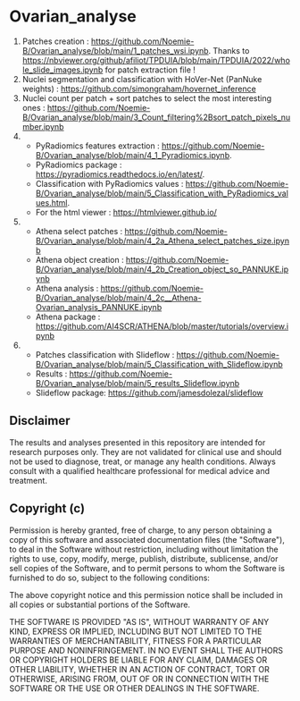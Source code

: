 # Ovarian_analyse

1. Patches creation : https://github.com/Noemie-B/Ovarian_analyse/blob/main/1_patches_wsi.ipynb.
   Thanks to https://nbviewer.org/github/afiliot/TPDUIA/blob/main/TPDUIA/2022/whole_slide_images.ipynb for patch extraction file !  
3. Nuclei segmentation and classification with HoVer-Net (PanNuke weights) : https://github.com/simongraham/hovernet_inference  
4. Nuclei count per patch + sort patches to select the most interesting ones : https://github.com/Noemie-B/Ovarian_analyse/blob/main/3_Count_filtering%2Bsort_patch_pixels_number.ipynb  
5. - PyRadiomics features extraction : https://github.com/Noemie-B/Ovarian_analyse/blob/main/4_1_Pyradiomics.ipynb.  
   - PyRadiomics package  : https://pyradiomics.readthedocs.io/en/latest/.  
   - Classification with PyRadiomics values : https://github.com/Noemie-B/Ovarian_analyse/blob/main/5_Classification_with_PyRadiomics_values.html.
   - For the html viewer : https://htmlviewer.github.io/  
7. - Athena select patches : https://github.com/Noemie-B/Ovarian_analyse/blob/main/4_2a_Athena_select_patches_size.ipynb  
   - Athena object creation : https://github.com/Noemie-B/Ovarian_analyse/blob/main/4_2b_Creation_object_so_PANNUKE.ipynb  
   - Athena analysis : https://github.com/Noemie-B/Ovarian_analyse/blob/main/4_2c__Athena-Ovarian_analysis_PANNUKE.ipynb  
   - Athena package : https://github.com/AI4SCR/ATHENA/blob/master/tutorials/overview.ipynb  
8. - Patches classification with Slideflow : https://github.com/Noemie-B/Ovarian_analyse/blob/main/5_Classification_with_Slideflow.ipynb  
   - Results : https://github.com/Noemie-B/Ovarian_analyse/blob/main/5_results_Slideflow.ipynb  
   - Slideflow package: https://github.com/jamesdolezal/slideflow  

## Disclaimer
The results and analyses presented in this repository are intended for research purposes only. They are not validated for clinical use and should not be used to diagnose, treat, or manage any health conditions. Always consult with a qualified healthcare professional for medical advice and treatment.

## Copyright (c) 

Permission is hereby granted, free of charge, to any person obtaining
a copy of this software and associated documentation files (the
"Software"), to deal in the Software without restriction, including
without limitation the rights to use, copy, modify, merge, publish,
distribute, sublicense, and/or sell copies of the Software, and to
permit persons to whom the Software is furnished to do so, subject to
the following conditions:

The above copyright notice and this permission notice shall be
included in all copies or substantial portions of the Software.

THE SOFTWARE IS PROVIDED "AS IS", WITHOUT WARRANTY OF ANY KIND,
EXPRESS OR IMPLIED, INCLUDING BUT NOT LIMITED TO THE WARRANTIES OF
MERCHANTABILITY, FITNESS FOR A PARTICULAR PURPOSE AND
NONINFRINGEMENT. IN NO EVENT SHALL THE AUTHORS OR COPYRIGHT HOLDERS BE
LIABLE FOR ANY CLAIM, DAMAGES OR OTHER LIABILITY, WHETHER IN AN ACTION
OF CONTRACT, TORT OR OTHERWISE, ARISING FROM, OUT OF OR IN CONNECTION
WITH THE SOFTWARE OR THE USE OR OTHER DEALINGS IN THE SOFTWARE.
